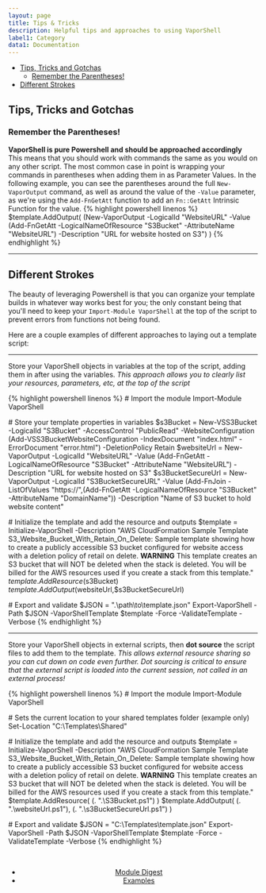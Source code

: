 ```yaml
---
layout: page 
title: Tips & Tricks
description: Helpful tips and approaches to using VaporShell
label1: Category
data1: Documentation
---
```


<!-- TOC -->

- [Tips, Tricks and Gotchas](#tips-tricks-and-gotchas)
    - [Remember the Parentheses!](#remember-the-parentheses)
- [Different Strokes](#different-strokes)

<!-- /TOC -->

## Tips, Tricks and Gotchas

### Remember the Parentheses!

**VaporShell is pure Powershell and should be approached accordingly**  
This means that you should work with commands the same as you would on any other script. The most common case in point is wrapping your commands in parentheses when adding them in as Parameter Values. In the following example, you can see the parentheses around the full `New-VaporOutput` command, as well as around the value of the `-Value` parameter, as we're using the `Add-FnGetAtt` function to add an `Fn::GetAtt` Intrinsic Function for the value.
{% highlight powershell linenos %}
$template.AddOutput(  (New-VaporOutput -LogicalId "WebsiteURL" -Value (Add-FnGetAtt -LogicalNameOfResource "S3Bucket" -AttributeName "WebsiteURL") -Description "URL for website hosted on S3")  )
{% endhighlight %}


***

## Different Strokes

The beauty of leveraging Powershell is that you can organize your template builds in whatever way works best for you; the only constant being that you'll need to keep your `Import-Module VaporShell` at the top of the script to prevent errors from functions not being found. 

Here are a couple examples of different approaches to laying out a template script:

***

Store your VaporShell objects in variables at the top of the script, adding them in after using the variables.
_This approach allows you to clearly list your resources, parameters, etc, at the top of the script_

{% highlight powershell linenos %}
\# Import the module
Import-Module VaporShell

\# Store your template properties in variables
$s3Bucket = New-VSS3Bucket -LogicalId "S3Bucket" -AccessControl "PublicRead" -WebsiteConfiguration (Add-VSS3BucketWebsiteConfiguration -IndexDocument "index.html" -ErrorDocument "error.html") -DeletionPolicy Retain
$websiteUrl = New-VaporOutput -LogicalId "WebsiteURL" -Value (Add-FnGetAtt -LogicalNameOfResource "S3Bucket" -AttributeName "WebsiteURL") -Description "URL for website hosted on S3"
$s3BucketSecureUrl = New-VaporOutput -LogicalId "S3BucketSecureURL" -Value (Add-FnJoin -ListOfValues "https://",(Add-FnGetAtt -LogicalNameOfResource "S3Bucket" -AttributeName "DomainName")) -Description "Name of S3 bucket to hold website content"

\# Initialize the template and add the resource and outputs
$template = Initialize-VaporShell -Description "AWS CloudFormation Sample Template S3_Website_Bucket_With_Retain_On_Delete: Sample template showing how to create a publicly accessible S3 bucket configured for website access with a deletion policy of retail on delete. **WARNING** This template creates an S3 bucket that will NOT be deleted when the stack is deleted. You will be billed for the AWS resources used if you create a stack from this template."
$template.AddResource($s3Bucket)
$template.AddOutput($websiteUrl,$s3BucketSecureUrl)

\# Export and validate
$JSON = ".\path\to\template.json"
Export-VaporShell -Path $JSON -VaporShellTemplate $template -Force -ValidateTemplate -Verbose
{% endhighlight %}

***

Store your VaporShell objects in external scripts, then **dot source** the script files to add them to the template.
_This allows external resource sharing so you can cut down on code even further. Dot sourcing is critical to ensure that the external script is loaded into the current session, not called in an external process!_

{% highlight powershell linenos %}
\# Import the module
Import-Module VaporShell

\# Sets the current location to your shared templates folder (example only)
Set-Location "C:\Templates\Shared"

\# Initialize the template and add the resource and outputs
$template = Initialize-VaporShell -Description "AWS CloudFormation Sample Template S3_Website_Bucket_With_Retain_On_Delete: Sample template showing how to create a publicly accessible S3 bucket configured for website access with a deletion policy of retail on delete. **WARNING** This template creates an S3 bucket that will NOT be deleted when the stack is deleted. You will be billed for the AWS resources used if you create a stack from this template."
$template.AddResource( (. ".\S3Bucket.ps1") )
$template.AddOutput( (. ".\websiteUrl.ps1"), (. ".\s3BucketSecureUrl.ps1") )

\# Export and validate
$JSON = "C:\Templates\template.json"
Export-VaporShell -Path $JSON -VaporShellTemplate $template -Force -ValidateTemplate -Verbose
{% endhighlight %}



<br />
<center>
    <ul class="actions">
        <li><a href="{{ "/docs/digest" | prepend: site.url }}" class="button fit"><i class="fa fa-chevron-left"></i> Module Digest</a></li>
        <li><a href="{{ "/docs/examples" | prepend: site.url }}" class="button special fit">Examples <i class="fa fa-chevron-right"></i></a></li>
    </ul>
</center>